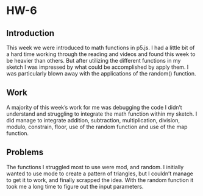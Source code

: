 # HW-6
## Introduction
This week we were introduced to math functions in p5.js. I had a little bit of a hard time working through the reading and videos and found this week to be heavier than others. But after utilizing the different functions in my sketch I was impressed by what could be accomplished by apply them.  I was particularly blown away with the applications of the random() function.
## Work
A majority of this week’s work for me was debugging the code I didn’t understand and struggling to integrate the math function within my sketch. I did manage to integrate addition, subtraction, multiplication, division, modulo, constrain, floor, use of the random function and use of the map function.
## Problems
The functions I struggled most to use were mod, and random. I initially wanted to use mode to create a pattern of triangles, but I couldn’t manage to get it to work, and finally scrapped the idea. With the random function it took me a long time to figure out the input parameters.
